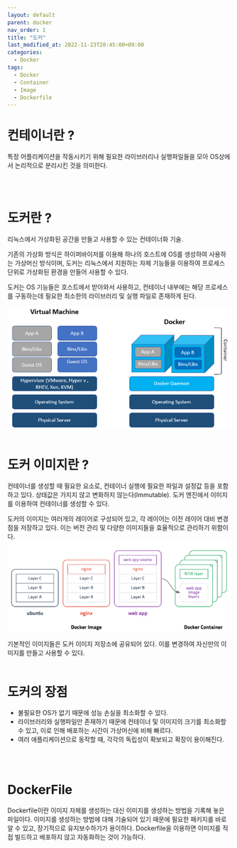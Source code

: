 ```yaml
---
layout: default
parent: docker
nav_order: 1
title: "도커"
last_modified_at: 2022-11-23T20:45:00+09:00
categories:
  - Docker
tags:
  - Docker
  - Container
  - Image
  - Dockerfile
---
```


# 컨테이너란 ?

특정 어플리케이션을 작동시키기 위해 필요한 라이브러리나 실행파일들을 모아 OS상에서 논리적으로 분리시킨 것을 의미한다.

<br>
<br>

# 도커란 ?

리눅스에서 가상화된 공간을 만들고 사용할 수 있는 컨테이너화 기술.

기존의 가상화 방식은 하이퍼바이저를 이용해 하나의 호스트에 OS를 생성하여 사용하는 가상머신 방식이며, 도커는 리눅스에서 지원하는 자체 기능들을 이용하여 프로세스 단위로 가상화된 환경을 만들어 사용할 수 있다.

도커는 OS 기능들은 호스트에서 받아와서 사용하고, 컨테이너 내부에는 해당 프로세스를 구동하는데 필요한 최소한의 라이브러리 및 실행 파일로 존재하게 된다.

![Docker](/assets/images/Docker.png)
<br><br>

# 도커 이미지란 ?

컨테이너를 생성할 때 필요한 요소로, 컨테이너 실행에 필요한 파일과 설정값 등을 포함하고 있다. 상태값은 가지지 않고 변화하지 않는다(Immutable).
도커 엔진에서 이미지를 이용하여 컨테이너를 생성할 수 있다. 

도커의 이미지는 여러개의 레이어로 구성되어 있고, 각 레이어는 이전 레이어 대비 변경점을 저장하고 있다.
이는 버전 관리 및 다양한 이미지들을 효율적으로 관리하기 위함이다.
![Docker-Layer](/assets/images/Docker_layer.png)

기본적인 이미지들은 도커 이미지 저장소에 공유되어 있다. 이를 변경하여 자신만의 이미지를 만들고 사용할 수 있다.
<br><br>

# 도커의 장점
* 불필요한 OS가 없기 때문에 성능 손실을 최소화할 수 있다.
* 라이브러리와 실행파일만 존재하기 때문에 컨테이너 및 이미지의 크기를 최소화할 수 있고, 이로 인해 배포하는 시간이 가상머신에 비해 빠르다.
* 여러 애플리케이션으로 동작할 때, 각각의 독립성이 확보되고 확장이 용이해진다.

<br><br>

# DockerFile

Dockerfile이란 이미지 자체를 생성하는 대신 이미지를 생성하는 방법을 기록해 놓은 파일이다. 이미지를 생성하는 방법에 대해 기술되어 있기 때문에 필요한 패키지를 바로 알 수 있고, 장기적으로 유지보수하기가 용이하다. Dockerfile을 이용하면 이미지를 직접 빌드하고 배포하지 않고 자동화하는 것이 가능하다.